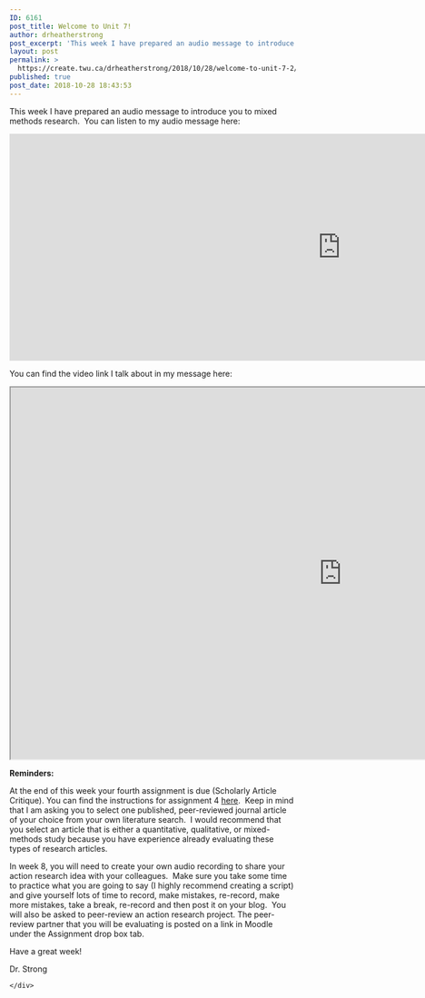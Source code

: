 ```yaml
---
ID: 6161
post_title: Welcome to Unit 7!
author: drheatherstrong
post_excerpt: 'This week I have prepared an audio message to introduce you to mixed methods research.&nbsp; You can listen to my audio message here: You can find the video link I talk about in my message here: Reminders:&nbsp; At the end of this week your fourth assignment is due (Scholarly Article Critique). You can find the [&hellip;]'
layout: post
permalink: >
  https://create.twu.ca/drheatherstrong/2018/10/28/welcome-to-unit-7-2/
published: true
post_date: 2018-10-28 18:43:53
---
```

This week I have prepared an audio message to introduce you to mixed methods research.  You can listen to my audio message here:

<div class="post-embed"><iframe width="1165" height="400" scrolling="no" frameborder="no" src="https://w.soundcloud.com/player/?visual=true&#038;url=https%3A%2F%2Fapi.soundcloud.com%2Ftracks%2F398715627&%23038;show_artwork=true&%23038;maxwidth=1165&%23038;maxheight=1000&%23038;dnt=1"></iframe></div>

You can find the video link I talk about in my message here:

<div class="post-video"><iframe width="1165" height="655" src="https://www.youtube.com/embed/l5e7kVzMIfs?wmode=transparent&#038;fs=1"  allow="autoplay; encrypted-media" allowfullscreen></iframe></div>

<strong>Reminders:  </strong>

At the end of this week your fourth assignment is due (Scholarly Article Critique). You can find the instructions for assignment 4 <a href="https://create.twu.ca/ldrs591/scholarly-article-review-3/">here</a>.  Keep in mind that I am asking you to select one published, peer-reviewed journal article of your choice from your own literature search.  I would recommend that you select an article that is either a quantitative, qualitative, or mixed-methods study because you have experience already evaluating these types of research articles.

In week 8, you will need to create your own audio recording to share your action research idea with your colleagues.  Make sure you take some time to practice what you are going to say (I highly recommend creating a script) and give yourself lots of time to record, make mistakes, re-record, make more mistakes, take a break, re-record and then post it on your blog.  You will also be asked to peer-review an action research project. The peer-review partner that you will be evaluating is posted on a link in Moodle under the Assignment drop box tab.

Have a great week!

Dr. Strong

<div id="themify_builder_content-322" data-postid="322" class="themify_builder_content themify_builder_content-322 themify_builder">

    </div>

<!-- /themify_builder_content -->